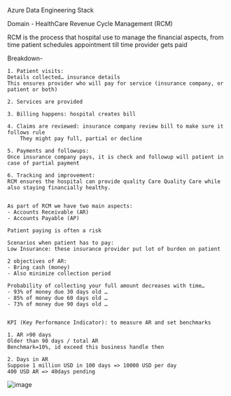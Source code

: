 Azure Data Engineering Stack

Domain - HealthCare Revenue Cycle Management (RCM)

RCM is the process that hospital use to manage the financial aspects, from time patient schedules appointment till time provider gets paid

Breakdown-

	1. Patient visits:
	Details collected… insurance details
	This ensures provider who will pay for service (insurance company, or patient or both)
	
	2. Services are provided

	3. Billing happens: hospital creates bill

	4. Claims are reviewed: insurance company review bill to make sure it follows rule
		They might pay full, partial or decline
		
	5. Payments and followups: 
	Once insurance company pays, it is check and followup will patient in case of partial payment
	
	6. Tracking and improvement:
	RCM ensures the hospital can provide quality Care Quality Care while also staying financially healthy.
	
	
	As part of RCM we have two main aspects:
	- Accounts Receivable (AR)
	- Accounts Payable (AP)

	Patient paying is often a risk
	
	Scenarios when patient has to pay: 
	Low Insurance: these insurance provider put lot of burden on patient 
	
	2 objectives of AR:
	- Bring cash (money)
	- Also minimize collection period

	Probability of collecting your full amount decreases with time…
	- 93% of money due 30 days old …
	- 85% of money due 60 days old …
	- 73% of money due 90 days old …  


	KPI (Key Performance Indicator): to measure AR and set benchmarks
	
	1. AR >90 days
	Older than 90 days / total AR
	Benchmark=10%, id exceed this business handle then
	
	2. Days in AR
	Suppose 1 million USD in 100 days => 10000 USD per day
	400 USD AR => 40days pending

![image](https://github.com/user-attachments/assets/b1ef60f3-3403-4adf-84b0-35e7e50f761b)
